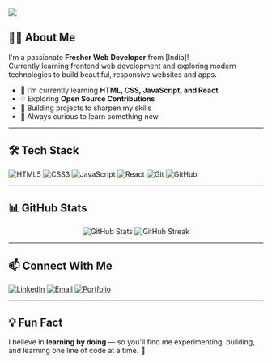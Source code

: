<!-- Banner -->
<img src="https://capsule-render.vercel.app/api?type=waving&color=0:6e40c9,100:00c896&height=200&section=header&text=Hi%20There,%20I'm%20Code%20Denier!👋&fontSize=40&fontColor=ffffff" />

## 👨‍💻 About Me

I'm a passionate **Fresher Web Developer** from [India]!  
Currently learning frontend web development and exploring modern technologies to build beautiful, responsive websites and apps.

- 🌱 I’m currently learning **HTML, CSS, JavaScript, and React**
- 💡 Exploring **Open Source Contributions**
- 📂 Building projects to sharpen my skills
- 🧠 Always curious to learn something new

---

## 🛠️ Tech Stack

![HTML5](https://img.shields.io/badge/HTML5-E34F26?style=flat&logo=html5&logoColor=white)
![CSS3](https://img.shields.io/badge/CSS3-1572B6?style=flat&logo=css3&logoColor=white)
![JavaScript](https://img.shields.io/badge/JavaScript-F7DF1E?style=flat&logo=javascript&logoColor=black)
![React](https://img.shields.io/badge/React-20232A?style=flat&logo=react&logoColor=61DAFB)
![Git](https://img.shields.io/badge/Git-F05032?style=flat&logo=git&logoColor=white)
![GitHub](https://img.shields.io/badge/GitHub-181717?style=flat&logo=github&logoColor=white)

---

## 📊 GitHub Stats

<p align="center">
  <img src="https://github-readme-stats.vercel.app/api?username=your-username&show_icons=true&theme=radical" alt="GitHub Stats" />
  <img src="https://github-readme-streak-stats.herokuapp.com/?user=your-username&theme=radical" alt="GitHub Streak" />
</p>

---

## 📫 Connect With Me

[![LinkedIn](https://img.shields.io/badge/LinkedIn-0077B5?style=flat&logo=linkedin&logoColor=white)](https://linkedin.com/in/your-profile)
[![Email](https://img.shields.io/badge/Gmail-D14836?style=flat&logo=gmail&logoColor=white)](mailto:yourname@gmail.com)
[![Portfolio](https://img.shields.io/badge/Portfolio-000?style=flat&logo=firefox&logoColor=white)](https://yourportfolio.com)

---

## 💡 Fun Fact  
I believe in **learning by doing** — so you'll find me experimenting, building, and learning one line of code at a time. 🚀
